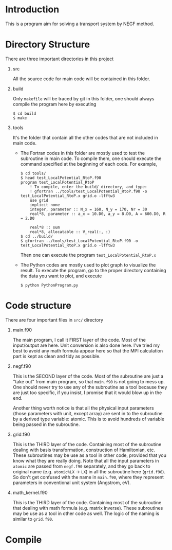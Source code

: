 # Introduction
This is a program aim for solving a transport system by NEGF method.

# Directory Structure
There are three important directories in this project
1. src

    All the source code for main code will be contained in this folder.

1. build

    Only `makefile` will be traced by git in this folder, one should always compile the program here by executing
    ```
    $ cd build
    $ make
    ```
1. tools

    It's the folder that contain all the other codes that are not included in main code.
    
    *  The Fortran codes in this folder are mostly used to test the subroutine in main code. To compile them, one should execute the command specified at the beginning of each code. For example,
        ```
        $ cd tools/
        $ head test_LocalPotential_RtoP.f90 
        program test_LocalPotential_RtoP
            ! To compile, enter the build/ directory, and type:
            ! gfortran ../tools/test_LocalPotential_RtoP.f90 -o test_LocalPotential_RtoP.x grid.o -lfftw3
            use grid
            implicit none
            integer, parameter :: N_x = 160, N_y = 170, Nr = 30
            real*8, parameter :: a_x = 10.D0, a_y = 8.D0, A = 600.D0, R = 2.D0

            real*8 :: sum
            real*8, allocatable :: V_real(:, :)
        $ cd ../build/
        $ gfortran ../tools/test_LocalPotential_RtoP.f90 -o test_LocalPotential_RtoP.x grid.o -lfftw3
        ```
        Then one can execute the program `test_LocalPotential_RtoP.x`
    
    * The Python codes are mostly used to plot graph to visualize the result. To execute the program, go to the proper directory containing the data you want to plot, and execute
        ```
        $ python PythonProgram.py
        ```
# Code structure
There are four important files in `src/` directory
1. main.f90

    The main program, I call it FIRST layer of the code. Most of the input/output are here. Unit conversion is also done here. I've tried my best to avoid any math formula appear here so that the MPI calculation part is kept as clean and tidy as possible.
1. negf.f90

    This is the SECOND layer of the code. Most of the subroutine are just a "take out" from main program, so that `main.f90` is not going to mess up. One should never try to use any of the subroutine as a tool because they are just too specific, if you insist, I promise that it would blow up in the end.

    Another thing worth notice is that all the physical input parameters (those parameters with unit, except array) are sent in to the subroutine by a derived type variable: atomic. This is to avoid hundreds of variable being passed in the subroutine.

1. grid.f90

    This is the THIRD layer of the code. Containing most of the subroutine dealing with basis transformation, construction of Hamiltonian, etc. These subroutines may be use as a tool in other code, provided that you know what they are really doing. Note that all the input parameters in `atomic` are passed from `negf.f90` separately, and they go back to original name (e.g. `atomic%LX` -> `LX`) in all the subroutine here (`grid.f90`). So don't get confused with the name in `main.f90`, where they represent parameters in conventional unit system (Angstrom, eV).

1. math_kernel.f90

    This is the THIRD layer of the code. Containing most of the subroutine that dealing with math formula (e.g. matrix inverse). These subroutines may be use as a tool in other code as well. The logic of the naming is similar to `grid.f90`.



# Compile